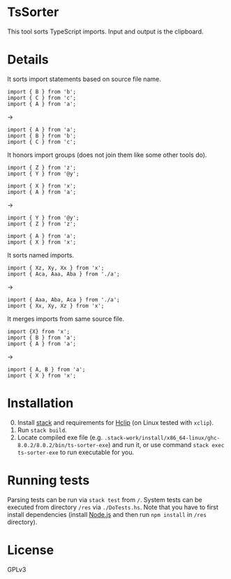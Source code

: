 TsSorter
========

This tool sorts TypeScript imports. Input and output is the clipboard.

Details
=======

It sorts import statements based on source file name.
```
import { B } from 'b';
import { C } from 'c';
import { A } from 'a';
```
->
```
import { A } from 'a';
import { B } from 'b';
import { C } from 'c';
```

It honors import groups (does not join them like some other tools do).
```
import { Z } from 'z';
import { Y } from '@y';

import { X } from 'x';
import { A } from 'a';
```
->
```
import { Y } from '@y';
import { Z } from 'z';

import { A } from 'a';
import { X } from 'x';
```

It sorts named imports.
```
import { Xz, Xy, Xx } from 'x';
import { Aca, Aaa, Aba } from './a';
```
->
```
import { Aaa, Aba, Aca } from './a';
import { Xx, Xy, Xz } from 'x';
```

It merges imports from same source file.
```
import {X} from 'x';
import { B } from 'a';
import { A } from 'a';
```
->
```
import { A, B } from 'a';
import { X } from 'x';
```

Installation
============

0. Install [stack](http://haskellstack.org) and requirements for [Hclip](https://github.com/jetho/Hclip) (on Linux tested with `xclip`).
1. Run `stack build`.
2. Locate compiled exe file (e.g. `.stack-work/install/x86_64-linux/ghc-8.0.2/8.0.2/bin/ts-sorter-exe`) and run it, or use command `stack exec ts-sorter-exe` to run executable for you.

Running tests
============
Parsing tests can be run via `stack test` from `/`.
System tests can be executed from directory `/res` via `./DoTests.hs`. Note that you have to first install dependencies (install [Node.js](https://nodejs.org/en/) and then run `npm install` in `/res` directory).

License
=======
GPLv3
